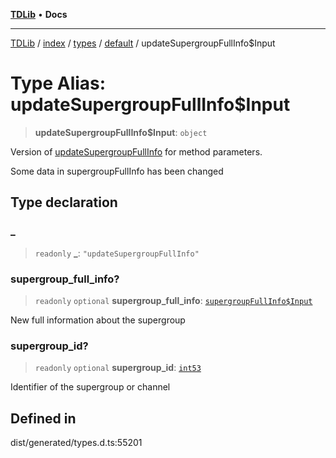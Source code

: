 [**TDLib**](../../../../../../README.md) • **Docs**

***

[TDLib](../../../../../../modules.md) / [index](../../../../../README.md) / [types](../../../README.md) / [default](../README.md) / updateSupergroupFullInfo$Input

# Type Alias: updateSupergroupFullInfo$Input

> **updateSupergroupFullInfo$Input**: `object`

Version of [updateSupergroupFullInfo](updateSupergroupFullInfo.md) for method parameters.

Some data in supergroupFullInfo has been changed

## Type declaration

### \_

> `readonly` **\_**: `"updateSupergroupFullInfo"`

### supergroup\_full\_info?

> `readonly` `optional` **supergroup\_full\_info**: [`supergroupFullInfo$Input`](supergroupFullInfo$Input-1.md)

New full information about the supergroup

### supergroup\_id?

> `readonly` `optional` **supergroup\_id**: [`int53`](int53-1.md)

Identifier of the supergroup or channel

## Defined in

dist/generated/types.d.ts:55201
